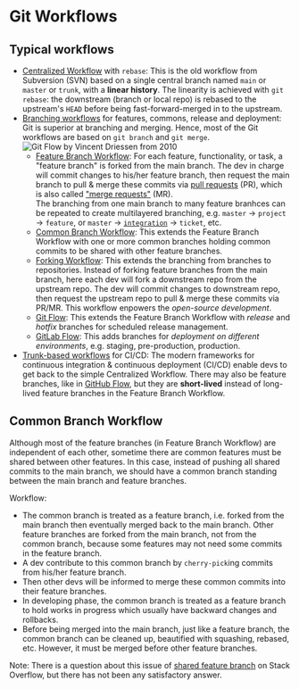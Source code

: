 Git Workflows
===

Typical workflows
---

- [Centralized Workflow](https://www.atlassian.com/git/tutorials/comparing-workflows) with `rebase`: 
  This is the old workflow from Subversion (SVN) based on a single central branch named `main` or `master` or `trunk`, with a **linear history**. The linearity is achieved with `git rebase`: the downstream (branch or local repo) is rebased to the upstream's `HEAD` before being fast-forward-merged in to the upstream.
- [Branching workflows](https://www.abtasty.com/blog/git-branching-strategies/) for features, commons, release and deployment:
  Git is superior at branching and merging. Hence, most of the Git workflows are based on `git branch` and `git merge`.    
  ![Git Flow by Vincent Driessen from 2010](https://nvie.com/img/git-model@2x.png)
  + [Feature Branch Workflow](https://www.atlassian.com/git/tutorials/comparing-workflows/feature-branch-workflow):
    For each feature, functionality, or task, a "feature branch" is forked from the main branch. The dev in charge will commit changes to his/her feature branch, then request the main branch to pull & merge these commits via [pull requests](https://docs.github.com/en/pull-requests) (PR), which is also called ["merge requests"](https://docs.gitlab.com/ee/user/project/merge_requests/) (MR).  
    The branching from one main branch to many feature branhces can be repeated to create multilayered branching, e.g. `master` -> `project` -> `feature`, or `master` -> [`integration`](https://remarkablemark.medium.com/git-integration-branch-workflow-77fa0fd32883) -> `ticket`, etc.
  + [Common Branch Workflow](#CommonBranchWorkflow):
    This extends the Feature Branch Workflow with one or more common branches holding common commits to be shared with other feature branches.
  + [Forking Workflow](https://www.atlassian.com/git/tutorials/comparing-workflows/forking-workflow):
    This extends the branching from branches to repositories. Instead of forking feature branches from the main branch, here each dev will fork a downstream repo from the upstream repo. The dev will commit changes to downstream repo, then request the upstream repo to pull & merge these commits via PR/MR. This workflow enpowers the *open-source development*.
  + [Git Flow](https://nvie.com/posts/a-successful-git-branching-model/): 
    This extends the Feature Branch Workflow with *release* and *hotfix* branches for scheduled release management.
  + [GitLab Flow](https://docs.gitlab.co.jp/ee/topics/gitlab_flow.html#production-branch-with-gitlab-flow): 
    This adds branches for *deployment on different environments*, e.g. staging, pre-production, production. 
- [Trunk-based workflows](https://www.atlassian.com/continuous-delivery/continuous-integration/trunk-based-development) for CI/CD:
  The modern frameworks for continuous integration & continuous deployment (CI/CD) enable devs to get back to the simple Centralized Workflow. There may also be feature branches, like in [GitHub Flow](https://docs.github.com/en/get-started/using-github/github-flow), but they are **short-lived** instead of long-lived feature branches in the Feature Branch Workflow.


<a id="CommonBranchWorkflow"></a>

Common Branch Workflow
---

Although most of the feature branches (in Feature Branch Workflow) are independent of each other, sometime there are common features must be shared between other features. In this case, instead of pushing all shared commits to the main branch, we should have a common branch standing between the main branch and feature branches.

Workflow:
- The common branch is treated as a feature branch, i.e. forked from the main branch then eventually merged back to the main branch. Other feature branches are forked from the main branch, not from the common branch, because some features may not need some commits in the feature branch.
- A dev contribute to this common branch by `cherry-pick`ing commits from his/her feature branch.
- Then other devs will be informed to merge these common commits into their feature branches. 
- In developing phase, the common branch is treated as a feature branch to hold works in progress which usually have backward changes and rollbacks. 
- Before being merged into the main branch, just like a feature branch, the common branch can be cleaned up, beautified with squashing, rebased, etc. However, it must be merged before other feature branches.

Note: There is a question about this issue of [shared feature branch](https://stackoverflow.com/questions/3817967/correct-git-workflow-for-shared-feature-branch) on Stack Overflow, but there has not been any satisfactory answer.

